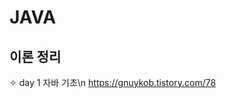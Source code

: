 # JAVA
이론 정리
----------------------------------------

✧ day 1 자바 기초\n
https://gnuykob.tistory.com/78

